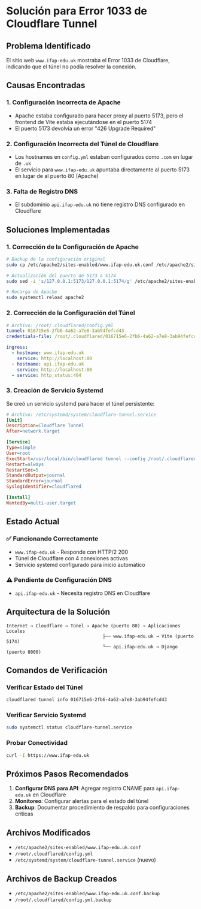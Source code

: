 # Solución para Error 1033 de Cloudflare Tunnel

## Problema Identificado
El sitio web `www.ifap-edu.uk` mostraba el Error 1033 de Cloudflare, indicando que el túnel no podía resolver la conexión.

## Causas Encontradas

### 1. Configuración Incorrecta de Apache
- Apache estaba configurado para hacer proxy al puerto 5173, pero el frontend de Vite estaba ejecutándose en el puerto 5174
- El puerto 5173 devolvía un error "426 Upgrade Required"

### 2. Configuración Incorrecta del Túnel de Cloudflare
- Los hostnames en `config.yml` estaban configurados como `.com` en lugar de `.uk`
- El servicio para `www.ifap-edu.uk` apuntaba directamente al puerto 5173 en lugar de al puerto 80 (Apache)

### 3. Falta de Registro DNS
- El subdominio `api.ifap-edu.uk` no tiene registro DNS configurado en Cloudflare

## Soluciones Implementadas

### 1. Corrección de la Configuración de Apache
```bash
# Backup de la configuración original
sudo cp /etc/apache2/sites-enabled/www.ifap-edu.uk.conf /etc/apache2/sites-enabled/www.ifap-edu.uk.conf.backup

# Actualización del puerto de 5173 a 5174
sudo sed -i 's/127.0.0.1:5173/127.0.0.1:5174/g' /etc/apache2/sites-enabled/www.ifap-edu.uk.conf

# Recarga de Apache
sudo systemctl reload apache2
```

### 2. Corrección de la Configuración del Túnel
```yaml
# Archivo: /root/.cloudflared/config.yml
tunnel: 016715e6-2fb6-4a62-a7e8-3ab94fefcd43
credentials-file: /root/.cloudflared/016715e6-2fb6-4a62-a7e8-3ab94fefcd43.json

ingress:
  - hostname: www.ifap-edu.uk
    service: http://localhost:80
  - hostname: api.ifap-edu.uk
    service: http://localhost:80
  - service: http_status:404
```

### 3. Creación de Servicio Systemd
Se creó un servicio systemd para hacer el túnel persistente:

```ini
# Archivo: /etc/systemd/system/cloudflare-tunnel.service
[Unit]
Description=Cloudflare Tunnel
After=network.target

[Service]
Type=simple
User=root
ExecStart=/usr/local/bin/cloudflared tunnel --config /root/.cloudflared/config.yml run
Restart=always
RestartSec=5
StandardOutput=journal
StandardError=journal
SyslogIdentifier=cloudflared

[Install]
WantedBy=multi-user.target
```

## Estado Actual

### ✅ Funcionando Correctamente
- `www.ifap-edu.uk` - Responde con HTTP/2 200
- Túnel de Cloudflare con 4 conexiones activas
- Servicio systemd configurado para inicio automático

### ⚠️ Pendiente de Configuración DNS
- `api.ifap-edu.uk` - Necesita registro DNS en Cloudflare

## Arquitectura de la Solución

```
Internet → Cloudflare → Túnel → Apache (puerto 80) → Aplicaciones Locales
                                    ├── www.ifap-edu.uk → Vite (puerto 5174)
                                    └── api.ifap-edu.uk → Django (puerto 8000)
```

## Comandos de Verificación

### Verificar Estado del Túnel
```bash
cloudflared tunnel info 016715e6-2fb6-4a62-a7e8-3ab94fefcd43
```

### Verificar Servicio Systemd
```bash
sudo systemctl status cloudflare-tunnel.service
```

### Probar Conectividad
```bash
curl -I https://www.ifap-edu.uk
```

## Próximos Pasos Recomendados

1. **Configurar DNS para API**: Agregar registro CNAME para `api.ifap-edu.uk` en Cloudflare
2. **Monitoreo**: Configurar alertas para el estado del túnel
3. **Backup**: Documentar procedimiento de respaldo para configuraciones críticas

## Archivos Modificados

- `/etc/apache2/sites-enabled/www.ifap-edu.uk.conf`
- `/root/.cloudflared/config.yml`
- `/etc/systemd/system/cloudflare-tunnel.service` (nuevo)

## Archivos de Backup Creados

- `/etc/apache2/sites-enabled/www.ifap-edu.uk.conf.backup`
- `/root/.cloudflared/config.yml.backup`